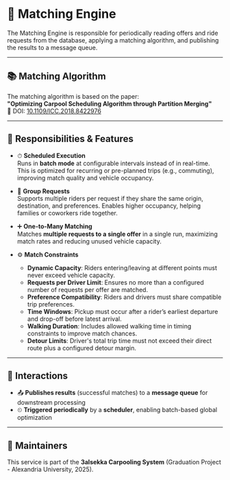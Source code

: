 # 🔁 Matching Engine

The Matching Engine is responsible for periodically reading offers and ride requests from the database, applying a matching algorithm, and publishing the results to a message queue.

---

## 📚 Matching Algorithm

The matching algorithm is based on the paper:  
**"Optimizing Carpool Scheduling Algorithm through Partition Merging"**  
📄 DOI: [10.1109/ICC.2018.8422976](https://doi.org/10.1109/ICC.2018.8422976)

---

## 📌 Responsibilities & Features

- ⏱ **Scheduled Execution**  
  Runs in **batch mode** at configurable intervals instead of in real-time. This is optimized for recurring or pre-planned trips (e.g., commuting), improving match quality and vehicle occupancy.

- 👥 **Group Requests**  
  Supports multiple riders per request if they share the same origin, destination, and preferences. Enables higher occupancy, helping families or coworkers ride together.

- ➕ **One-to-Many Matching**  
  Matches **multiple requests to a single offer** in a single run, maximizing match rates and reducing unused vehicle capacity.

- ⚙️ **Match Constraints**
  - **Dynamic Capacity**: Riders entering/leaving at different points must never exceed vehicle capacity.
  - **Requests per Driver Limit**: Ensures no more than a configured number of requests per offer are matched.
  - **Preference Compatibility**: Riders and drivers must share compatible trip preferences.
  - **Time Windows**: Pickup must occur after a rider’s earliest departure and drop-off before latest arrival.
  - **Walking Duration**: Includes allowed walking time in timing constraints to improve match chances.
  - **Detour Limits**: Driver's total trip time must not exceed their direct route plus a configured detour margin.

---

## 🔁 Interactions

- 📤 **Publishes results** (successful matches) to a **message queue** for downstream processing
- ⏲ **Triggered periodically** by a **scheduler**, enabling batch-based global optimization

---

## 📣 Maintainers

This service is part of the **3alsekka Carpooling System** (Graduation Project - Alexandria University, 2025).
